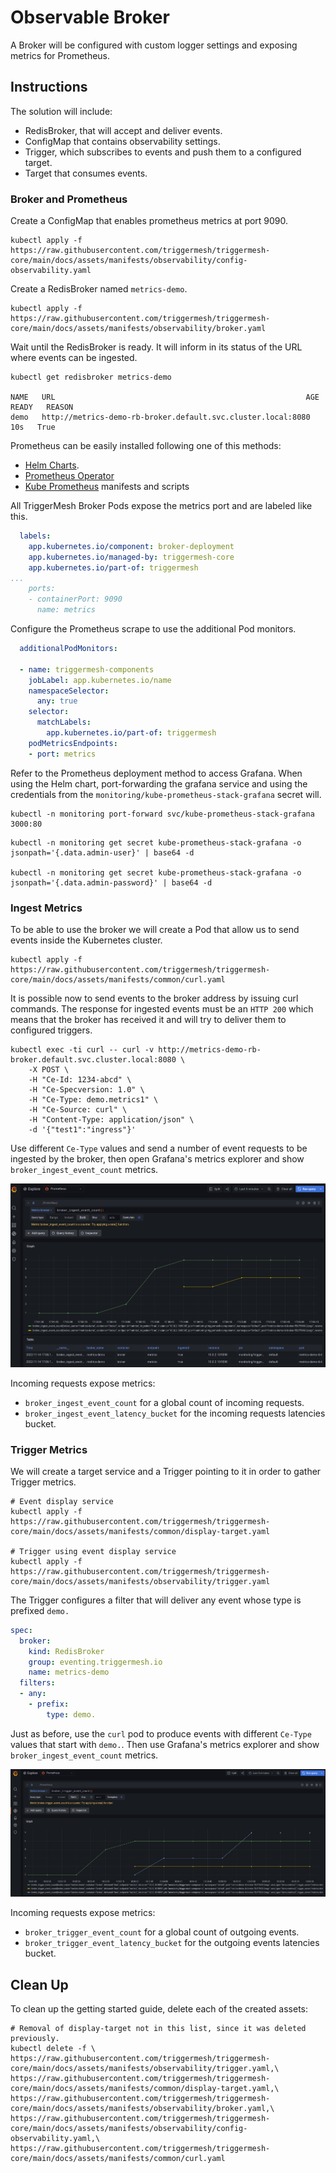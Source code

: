 # Observable Broker

A Broker will be configured with custom logger settings and exposing metrics for Prometheus.

## Instructions

The solution will include:

* RedisBroker, that will accept and deliver events.
* ConfigMap that contains observability settings.
* Trigger, which subscribes to events and push them to a configured target.
* Target that consumes events.

### Broker and Prometheus

Create a ConfigMap that enables prometheus metrics at port 9090.

```console
kubectl apply -f https://raw.githubusercontent.com/triggermesh/triggermesh-core/main/docs/assets/manifests/observability/config-observability.yaml
```

Create a RedisBroker named `metrics-demo`.

```console
kubectl apply -f https://raw.githubusercontent.com/triggermesh/triggermesh-core/main/docs/assets/manifests/observability/broker.yaml
```

Wait until the RedisBroker is ready. It will inform in its status of the URL where events can be ingested.

```console
kubectl get redisbroker metrics-demo

NAME   URL                                                        AGE   READY   REASON
demo   http://metrics-demo-rb-broker.default.svc.cluster.local:8080   10s   True
```

Prometheus can be easily installed following one of this methods:

* [Helm Charts](https://github.com/prometheus-community/helm-charts).
* [Prometheus Operator](https://github.com/prometheus-operator/prometheus-operator)
* [Kube Prometheus](https://github.com/prometheus-operator/kube-prometheus) manifests and scripts

All TriggerMesh Broker Pods expose the metrics port and are labeled like this.

```yaml
  labels:
    app.kubernetes.io/component: broker-deployment
    app.kubernetes.io/managed-by: triggermesh-core
    app.kubernetes.io/part-of: triggermesh
...
    ports:
    - containerPort: 9090
      name: metrics
```

Configure the Prometheus scrape to use the additional Pod monitors.

```yaml
  additionalPodMonitors:

  - name: triggermesh-components
    jobLabel: app.kubernetes.io/name
    namespaceSelector:
      any: true
    selector:
      matchLabels:
        app.kubernetes.io/part-of: triggermesh
    podMetricsEndpoints:
    - port: metrics
```

Refer to the Prometheus deployment method to access Grafana. When using the Helm chart, port-forwarding the grafana service and using the credentials from the `monitoring/kube-prometheus-stack-grafana` secret will.

```console
kubectl -n monitoring port-forward svc/kube-prometheus-stack-grafana 3000:80
```

```console
kubectl -n monitoring get secret kube-prometheus-stack-grafana -o jsonpath='{.data.admin-user}' | base64 -d

kubectl -n monitoring get secret kube-prometheus-stack-grafana -o jsonpath='{.data.admin-password}' | base64 -d
```

### Ingest Metrics

To be able to use the broker we will create a Pod that allow us to send events inside the Kubernetes cluster.

```console
kubectl apply -f https://raw.githubusercontent.com/triggermesh/triggermesh-core/main/docs/assets/manifests/common/curl.yaml
```

It is possible now to send events to the broker address by issuing curl commands. The response for ingested events must be an `HTTP 200` which means that the broker has received it and will try to deliver them to configured triggers.

```console
kubectl exec -ti curl -- curl -v http://metrics-demo-rb-broker.default.svc.cluster.local:8080 \
    -X POST \
    -H "Ce-Id: 1234-abcd" \
    -H "Ce-Specversion: 1.0" \
    -H "Ce-Type: demo.metrics1" \
    -H "Ce-Source: curl" \
    -H "Content-Type: application/json" \
    -d '{"test1":"ingress"}'
```

Use different `Ce-Type` values and send a number of event requests to be ingested by the broker, then open Grafana's metrics explorer and show `broker_ingest_event_count` metrics.

![Broker ingest count metrics](./assets/images/prometheus-ingest.png)

Incoming requests expose metrics:

* `broker_ingest_event_count` for a global count of incoming requests.
* `broker_ingest_event_latency_bucket` for the incoming requests latencies bucket.

### Trigger Metrics

We will create a target service and a Trigger pointing to it in order to gather Trigger metrics.

```console
# Event display service
kubectl apply -f https://raw.githubusercontent.com/triggermesh/triggermesh-core/main/docs/assets/manifests/common/display-target.yaml

# Trigger using event display service
kubectl apply -f https://raw.githubusercontent.com/triggermesh/triggermesh-core/main/docs/assets/manifests/observability/trigger.yaml
```

The Trigger configures a filter that will deliver any event whose type is prefixed `demo.`

```yaml
spec:
  broker:
    kind: RedisBroker
    group: eventing.triggermesh.io
    name: metrics-demo
  filters:
  - any:
    - prefix:
        type: demo.
```

Just as before, use the `curl` pod to produce events with different `Ce-Type` values that start with `demo.`. Then use Grafana's  metrics explorer and show `broker_ingest_event_count` metrics.

![Broker ingest count metrics](./assets/images/prometheus-trigger.png)

Incoming requests expose metrics:

* `broker_trigger_event_count` for a global count of outgoing events.
* `broker_trigger_event_latency_bucket` for the outgoing events latencies bucket.

## Clean Up

To clean up the getting started guide, delete each of the created assets:

```console
# Removal of display-target not in this list, since it was deleted previously.
kubectl delete -f \
https://raw.githubusercontent.com/triggermesh/triggermesh-core/main/docs/assets/manifests/observability/trigger.yaml,\
https://raw.githubusercontent.com/triggermesh/triggermesh-core/main/docs/assets/manifests/common/display-target.yaml,\
https://raw.githubusercontent.com/triggermesh/triggermesh-core/main/docs/assets/manifests/observability/broker.yaml,\
https://raw.githubusercontent.com/triggermesh/triggermesh-core/main/docs/assets/manifests/observability/config-observability.yaml,\
https://raw.githubusercontent.com/triggermesh/triggermesh-core/main/docs/assets/manifests/common/curl.yaml
```
